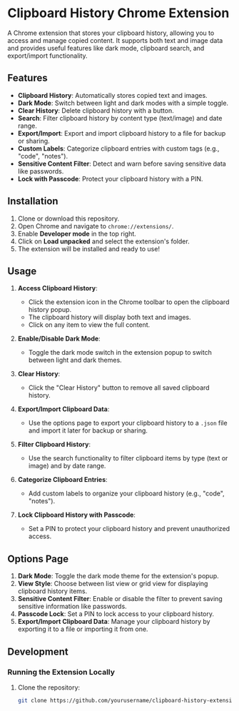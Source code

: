 # Clipboard History Chrome Extension

A Chrome extension that stores your clipboard history, allowing you to access and manage copied content. It supports both text and image data and provides useful features like dark mode, clipboard search, and export/import functionality.

## Features

- **Clipboard History**: Automatically stores copied text and images.
- **Dark Mode**: Switch between light and dark modes with a simple toggle.
- **Clear History**: Delete clipboard history with a button.
- **Search**: Filter clipboard history by content type (text/image) and date range.
- **Export/Import**: Export and import clipboard history to a file for backup or sharing.
- **Custom Labels**: Categorize clipboard entries with custom tags (e.g., "code", "notes").
- **Sensitive Content Filter**: Detect and warn before saving sensitive data like passwords.
- **Lock with Passcode**: Protect your clipboard history with a PIN.

## Installation

1. Clone or download this repository.
2. Open Chrome and navigate to `chrome://extensions/`.
3. Enable **Developer mode** in the top right.
4. Click on **Load unpacked** and select the extension's folder.
5. The extension will be installed and ready to use!

## Usage

1. **Access Clipboard History**:
   - Click the extension icon in the Chrome toolbar to open the clipboard history popup.
   - The clipboard history will display both text and images.
   - Click on any item to view the full content.

2. **Enable/Disable Dark Mode**:
   - Toggle the dark mode switch in the extension popup to switch between light and dark themes.

3. **Clear History**:
   - Click the "Clear History" button to remove all saved clipboard history.

4. **Export/Import Clipboard Data**:
   - Use the options page to export your clipboard history to a `.json` file and import it later for backup or sharing.

5. **Filter Clipboard History**:
   - Use the search functionality to filter clipboard items by type (text or image) and by date range.

6. **Categorize Clipboard Entries**:
   - Add custom labels to organize your clipboard history (e.g., "code", "notes").

7. **Lock Clipboard History with Passcode**:
   - Set a PIN to protect your clipboard history and prevent unauthorized access.

## Options Page

1. **Dark Mode**: Toggle the dark mode theme for the extension's popup.
2. **View Style**: Choose between list view or grid view for displaying clipboard history items.
3. **Sensitive Content Filter**: Enable or disable the filter to prevent saving sensitive information like passwords.
4. **Passcode Lock**: Set a PIN to lock access to your clipboard history.
5. **Export/Import Clipboard Data**: Manage your clipboard history by exporting it to a file or importing it from one.

## Development

### Running the Extension Locally

1. Clone the repository:
   ```bash
   git clone https://github.com/yourusername/clipboard-history-extension.git
